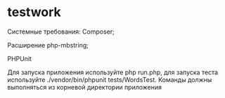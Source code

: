 # testwork

Системные требования:
  Composer;
  
  Расширение php-mbstring;
  
  PHPUnit
  
 Для запуска приложения используйте php run.php, для запуска теста используйте ./vendor/bin/phpunit tests/WordsTest. Команды должны выполняться из корневой директории приложения
 
 
